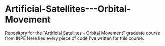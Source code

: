 # Artificial-Satellites---Orbital-Movement
Repository for the "Artificial Satellites - Orbital Movement" graduate course from INPE
Here lies every piece of code I've written for this course.
